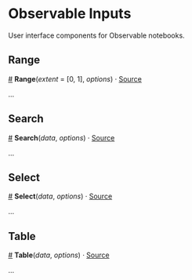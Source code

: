 # Observable Inputs

User interface components for Observable notebooks.

## Range

<a name="Range" href="#Range">#</a> <b>Range</b>(<i>extent</i> = [0, 1], <i>options</i>) · [Source](./src/range.js)

…

## Search

<a name="Search" href="#Search">#</a> <b>Search</b>(<i>data</i>, <i>options</i>) · [Source](./src/search.js)

…

## Select

<a name="Select" href="#Select">#</a> <b>Select</b>(<i>data</i>, <i>options</i>) · [Source](./src/select.js)

…

## Table

<a name="Table" href="#Table">#</a> <b>Table</b>(<i>data</i>, <i>options</i>) · [Source](./src/table.js)

…
